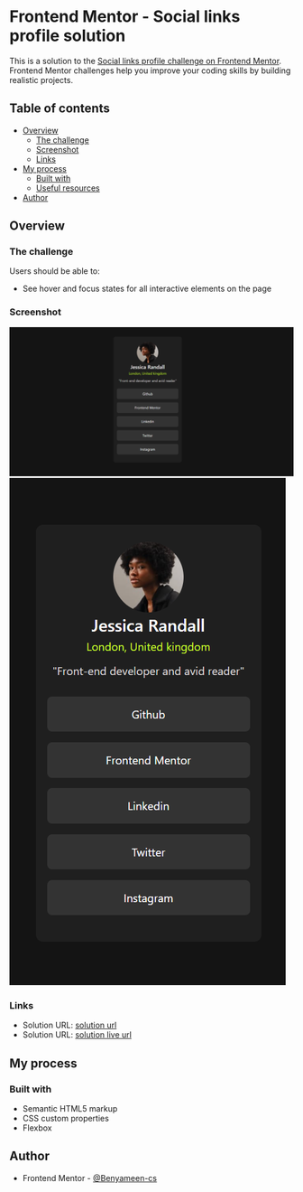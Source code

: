 # Frontend Mentor - Social links profile solution

This is a solution to the [Social links profile challenge on Frontend Mentor](https://www.frontendmentor.io/challenges/social-links-profile-UG32l9m6dQ). Frontend Mentor challenges help you improve your coding skills by building realistic projects. 

## Table of contents

- [Overview](#overview)
  - [The challenge](#the-challenge)
  - [Screenshot](#screenshot)
  - [Links](#links)
- [My process](#my-process)
  - [Built with](#built-with)
  - [Useful resources](#useful-resources)
- [Author](#author)
## Overview

### The challenge

Users should be able to:

- See hover and focus states for all interactive elements on the page

### Screenshot

![desktop design](./screenshot/social%20links%20profile%20-desktop.png)
![mobile design](./screenshot/social%20links%20profile%20-mobile%20design.png)


### Links

- Solution URL: [solution url](https://your-solution-url.com)
- Solution URL: [solution live url](https://social-links-profile-web.netlify.app/)

## My process

### Built with

- Semantic HTML5 markup
- CSS custom properties
- Flexbox

## Author

- Frontend Mentor - [@Benyameen-cs](https://www.frontendmentor.io/profile/Benyameen-cs)
